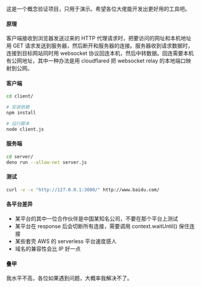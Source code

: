 这是一个概念验证项目，只用于演示。希望各位大佬能开发出更好用的工具吧。

#### 原理
客户端接收到浏览器发送过来的 HTTP 代理请求时，把要访问的网址和本机地址用 GET 请求发送到服务器，然后断开和服务器的连接。服务器收到请求数据时，连接到目标网站同时用 websocket 协议回连本机，然后中转数据。回连需要本机有公网地址，其中一种办法是用 cloudflared 把 websocket relay 的本地端口映射到公网。

#### 客户端
```bash
cd client/

# 安装依赖
npm install

# 运行脚本
node client.js
```

#### 服务端
```bash
cd server/
deno run --allow-net server.js
```

#### 测试
```bash
curl -v -x "http://127.0.0.1:3000/" http://www.baidu.com/
```

#### 各平台差异
 * 某平台的其中一位合作伙伴是中国某知名公司，不要在那个平台上测试
 * 某平台在 response 后会切断所有连接，需要调用 context.waitUntil() 保住连接
 * 某些套壳 AWS 的 serverless 平台速度感人
 * 域名的兼容性会比 IP 好一点

#### 叠甲
我水平不高，各位如果遇到问题，大概率我解决不了。
